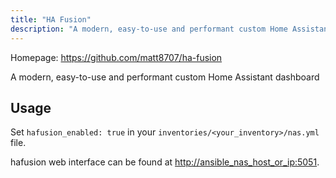 ```yaml
---
title: "HA Fusion"
description: "A modern, easy-to-use and performant custom Home Assistant dashboard"
---
```


Homepage: <https://github.com/matt8707/ha-fusion>

A modern, easy-to-use and performant custom Home Assistant dashboard

## Usage

Set `hafusion_enabled: true` in your `inventories/<your_inventory>/nas.yml` file.

hafusion web interface can be found at <http://ansible_nas_host_or_ip:5051>.
